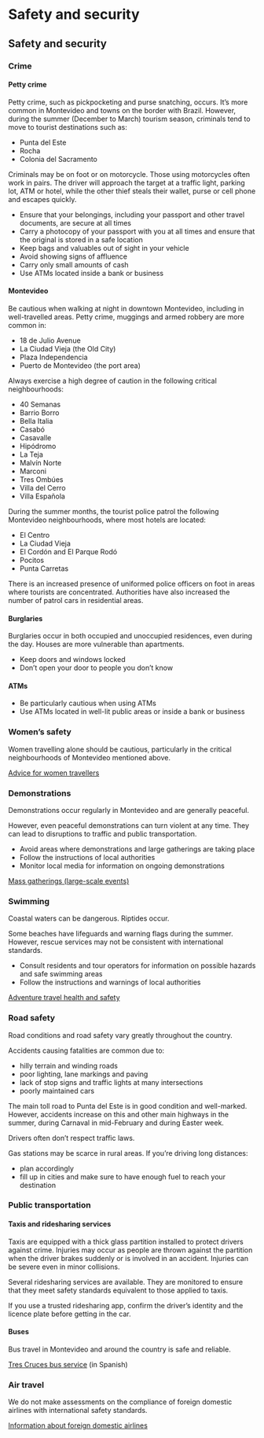 # Safety and security

## Safety and security

### Crime

#### Petty crime

Petty crime, such as pickpocketing and purse snatching, occurs. It’s more common in Montevideo and towns on the border with Brazil. However, during the summer (December to March) tourism season, criminals tend to move to tourist destinations such as:

* Punta del Este
* Rocha
* Colonia del Sacramento

Criminals may be on foot or on motorcycle. Those using motorcycles often work in pairs. The driver will approach the target at a traffic light, parking lot, ATM or hotel, while the other thief steals their wallet, purse or cell phone and escapes quickly.

* Ensure that your belongings, including your passport and other travel documents, are secure at all times
* Carry a photocopy of your passport with you at all times and ensure that the original is stored in a safe location
* Keep bags and valuables out of sight in your vehicle
* Avoid showing signs of affluence
* Carry only small amounts of cash
* Use ATMs located inside a bank or business

#### Montevideo

Be cautious when walking at night in downtown Montevideo, including in well-travelled areas. Petty crime, muggings and armed robbery are more common in:

* 18 de Julio Avenue
* La Ciudad Vieja (the Old City)
* Plaza Independencia
* Puerto de Montevideo (the port area)

Always exercise a high degree of caution in the following critical neighbourhoods:

* 40 Semanas
* Barrio Borro
* Bella Italia
* Casabó
* Casavalle
* Hipódromo
* La Teja
* Malvín Norte
* Marconi
* Tres Ombúes
* Villa del Cerro
* Villa Española

During the summer months, the tourist police patrol the following Montevideo neighbourhoods, where most hotels are located:

* El Centro
* La Ciudad Vieja
* El Cordón and El Parque Rodó
* Pocitos
* Punta Carretas

There is an increased presence of uniformed police officers on foot in areas where tourists are concentrated. Authorities have also increased the number of patrol cars in residential areas.

#### Burglaries

Burglaries occur in both occupied and unoccupied residences, even during the day. Houses are more vulnerable than apartments.

* Keep doors and windows locked
* Don’t open your door to people you don’t know

#### ATMs

* Be particularly cautious when using ATMs
* Use ATMs located in well-lit public areas or inside a bank or business

### Women’s safety

Women travelling alone should be cautious, particularly in the critical neighbourhoods of Montevideo mentioned above.

[Advice for women travellers](https://travel.gc.ca/travelling/health-safety/advice-for-women-travellers "Advice for women travellers")

### Demonstrations

Demonstrations occur regularly in Montevideo and are generally peaceful.

However, even peaceful demonstrations can turn violent at any time. They can lead to disruptions to traffic and public transportation.

* Avoid areas where demonstrations and large gatherings are taking place
* Follow the instructions of local authorities
* Monitor local media for information on ongoing demonstrations

[Mass gatherings (large-scale events)](https://travel.gc.ca/travelling/health-safety/mass-gatherings)

### Swimming

Coastal waters can be dangerous. Riptides occur.

Some beaches have lifeguards and warning flags during the summer. However, rescue services may not be consistent with international standards.

* Consult residents and tour operators for information on possible hazards and safe swimming areas
* Follow the instructions and warnings of local authorities

[Adventure travel health and safety](https://travel.gc.ca/travelling/health-safety/adventure-travellers)

### Road safety

Road conditions and road safety vary greatly throughout the country.

Accidents causing fatalities are common due to:

* hilly terrain and winding roads
* poor lighting, lane markings and paving
* lack of stop signs and traffic lights at many intersections
* poorly maintained cars

The main toll road to Punta del Este is in good condition and well-marked. However, accidents increase on this and other main highways in the summer, during Carnaval in mid-February and during Easter week.

Drivers often don’t respect traffic laws.

Gas stations may be scarce in rural areas. If you’re driving long distances:

* plan accordingly
* fill up in cities and make sure to have enough fuel to reach your destination

### Public transportation

#### Taxis and ridesharing services

Taxis are equipped with a thick glass partition installed to protect drivers against crime. Injuries may occur as people are thrown against the partition when the driver brakes suddenly or is involved in an accident. Injuries can be severe even in minor collisions.

Several ridesharing services are available. They are monitored to ensure that they meet safety standards equivalent to those applied to taxis.

If you use a trusted ridesharing app, confirm the driver’s identity and the licence plate before getting in the car.

#### Buses

Bus travel in Montevideo and around the country is safe and reliable.

[Tres Cruces bus service](https://www.trescruces.com.uy/horarios-destinos/) (in Spanish)

### Air travel

We do not make assessments on the compliance of foreign domestic airlines with international safety standards.

[Information about foreign domestic airlines](https://travel.gc.ca/air/in-flight-safety#other)